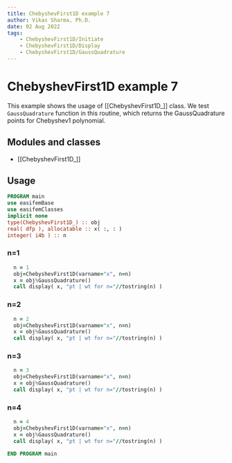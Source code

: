 ```yaml
---
title: ChebyshevFirst1D example 7
author: Vikas Sharma, Ph.D.
date: 02 Aug 2022
tags:
    - ChebyshevFirst1D/Initiate
    - ChebyshevFirst1D/Display
    - ChebyshevFirst1D/GaussQuadrature
---
```


# ChebyshevFirst1D example 7

This example shows the usage of [[ChebyshevFirst1D_]] class. We test `GaussQuadrature` function in this routine, which returns the GaussQuadrature points for Chebyshev1 polynomial.

## Modules and classes

- [[ChebyshevFirst1D_]]

## Usage

```fortran
PROGRAM main
use easifemBase
use easifemClasses
implicit none
type(ChebyshevFirst1D_) :: obj
real( dfp ), allocatable :: x( :, : )
integer( i4b ) :: n
```

### n=1

```fortran
  n = 1
  obj=ChebyshevFirst1D(varname="x", n=n)
  x = obj%GaussQuadrature()
  call display( x, "pt | wt for n="//tostring(n) )
```

### n=2

```fortran
  n = 2
  obj=ChebyshevFirst1D(varname="x", n=n)
  x = obj%GaussQuadrature()
  call display( x, "pt | wt for n="//tostring(n) )
```

### n=3

```fortran
  n = 3
  obj=ChebyshevFirst1D(varname="x", n=n)
  x = obj%GaussQuadrature()
  call display( x, "pt | wt for n="//tostring(n) )
```

### n=4

```fortran
  n = 4
  obj=ChebyshevFirst1D(varname="x", n=n)
  x = obj%GaussQuadrature()
  call display( x, "pt | wt for n="//tostring(n) )
```

```fortran
END PROGRAM main
```